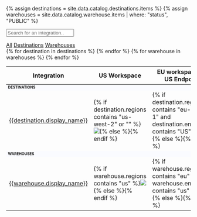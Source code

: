 {% assign destinations = site.data.catalog.destinations.items %}
{% assign warehouses = site.data.catalog.warehouse.items | where: "status", "PUBLIC" %}

<input class="table-search" type="text" id="filterInput" onkeyup="searchFilter()"
  placeholder="Search for an integration..">
<div class="button-container" id="btnContainer">
  <a href="#" id="all" class="button button-link active">All</a>
  <a href="#" id="destination" class="button button-link">Destinations</a>
  <a href="#" id="warehouse" class="button button-link">Warehouses</a>
</div>

<table id="settingsTable">
  <thead>
    <tr>
      <th>Integration</th>
      <th>US Workspace</th>
      <th>EU workspace w/ US Endpoint</th>
      <th>EU workspace w/ EU Endpoint</th>
    </tr>
  </thead>
  <tbody>
    <tr class="settingRow destination">
      <td colspan="4" style="font-weight: bold; background-color:fafbff;font-size: 10px; text-transform: uppercase;"
        id="settingRow">
        Destinations</td>
    </tr>
    {% for destination in destinations %}
    <tr class="settingRow destination" id="settingRow">
      <td><a href="/docs/{{destination.url}}">{{destination.display_name}}</a></td>
      <td>{% if destination.regions contains "us-west-2" or "" %}<img class="inline"
          src="/docs/images/supported.svg" />{% else %}<img alt="" class="inline"
          src="/docs/images/unsupported.svg" />{% endif %}</td>
      <td>{% if destination.regions contains "eu-west-1" and destination.endpoints contains "US" %}<img class="inline"
          src="/docs/images/supported.svg" />{% else %}<img alt="" class="inline"
          src="/docs/images/unsupported.svg" />{% endif %}</td>
      <td> {% if destination.regions contains "eu-west-1" and destination.endpoints contains "EU" %}<img class="inline"
          src="/docs/images/supported.svg" />{% else %}<img alt="" class="inline"
          src="/docs/images/unsupported.svg" />{% endif %}</td>
    </tr>
    {% endfor %}
    <tr class="settingRow warehouse">
      <td colspan="4" style="font-weight: bold; background-color:fafbff;font-size: 10px; text-transform: uppercase;"
        id="settingRow">
        Warehouses</td>
    </tr>
    {% for warehouse in warehouses %}
    <tr class="settingRow warehouse" id="settingRow">
      <td><a href="/docs/{{warehouse.url}}">{{warehouse.display_name}}</a></td>
      <td>{% if warehouse.regions contains "us" %}<img class="inline" src="/docs/images/supported.svg" />{% else %}<img
          alt="" class="inline" src="/docs/images/unsupported.svg" />{% endif %}</td>
      <td>{% if warehouse.regions contains "eu" and warehouse.endpoints contains "us" %}<img class="inline"
          src="/docs/images/supported.svg" />{% else %}<img alt="" class="inline"
          src="/docs/images/unsupported.svg" />{% endif %}</td>
        <td> {% if warehouse.regions contains "eu" and warehouse.endpoints contains "eu" %}<img class="inline"
          src="/docs/images/supported.svg" />{% else %}<img alt="" class="inline"
          src="/docs/images/unsupported.svg" />{% endif %}</td>
    </tr>
    {% endfor %}
  </tbody>
</table>

<script>
  function searchFilter() {
    var input, filter, table, tr, td, i, txtValue;

    input = document.getElementById("filterInput");
    filter = input.value.toUpperCase();
    table = document.getElementById("settingsTable");
    tr = document.getElementsByClassName("settingRow");
    for (i = 0; i < tr.length; i++) {
      td = tr[i].getElementsByTagName("td")[0];
      if (td) {
        txtValue = td.textContent || td.innerText;
        if (txtValue.toUpperCase().indexOf(filter) > -1) {
          tr[i].style.display = "";
        } else {
          tr[i].style.display = "none"
        }
      }
    }
  }

</script>